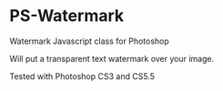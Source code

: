 PS-Watermark
============

Watermark Javascript class for Photoshop

Will put a transparent text watermark over your image.

Tested with Photoshop CS3 and CS5.5